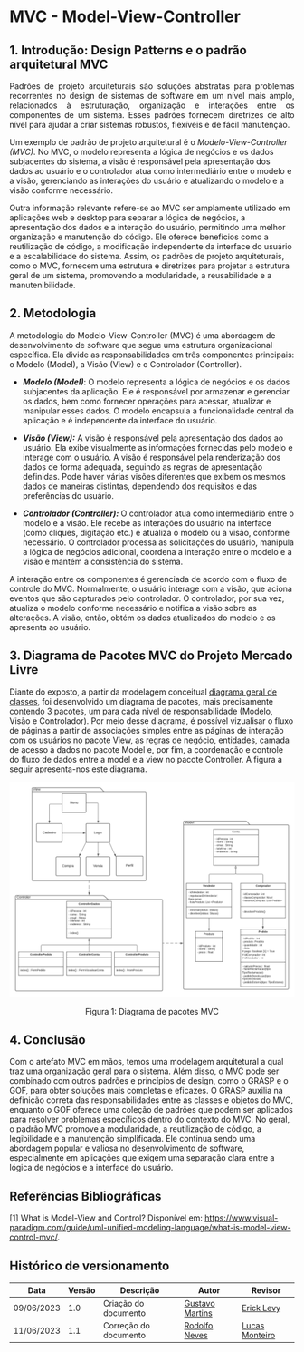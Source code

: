 # MVC - Model-View-Controller

## 1. Introdução: Design Patterns e o padrão arquitetural MVC

<p align="justify">
Padrões de projeto arquiteturais são soluções abstratas para problemas recorrentes no design de sistemas de software em um nível mais amplo, relacionados à estruturação, organização e interações entre os componentes de um sistema. Esses padrões fornecem diretrizes de alto nível para ajudar a criar sistemas robustos, flexíveis e de fácil manutenção.

Um exemplo de padrão de projeto arquitetural é o *Modelo-View-Controller (MVC)*. No MVC, o modelo representa a lógica de negócios e os dados subjacentes do sistema, a visão é responsável pela apresentação dos dados ao usuário e o controlador atua como intermediário entre o modelo e a visão, gerenciando as interações do usuário e atualizando o modelo e a visão conforme necessário.

Outra informação relevante refere-se ao MVC ser amplamente utilizado em aplicações web e desktop para separar a lógica de negócios, a apresentação dos dados e a interação do usuário, permitindo uma melhor organização e manutenção do código. Ele oferece benefícios como a reutilização de código, a modificação independente da interface do usuário e a escalabilidade do sistema. Assim, os padrões de projeto arquiteturais, como o MVC, fornecem uma estrutura e diretrizes para projetar a estrutura geral de um sistema, promovendo a modularidade, a reusabilidade e a manutenibilidade.
</p>

## 2. Metodologia

<p align="justify">

A metodologia do Modelo-View-Controller (MVC) é uma abordagem de desenvolvimento de software que segue uma estrutura organizacional específica. Ela divide as responsabilidades em três componentes principais: o Modelo (Model), a Visão (View) e o Controlador (Controller).

* ***Modelo (Model)***: O modelo representa a lógica de negócios e os dados subjacentes da aplicação. Ele é responsável por armazenar e gerenciar os dados, bem como fornecer operações para acessar, atualizar e manipular esses dados. O modelo encapsula a funcionalidade central da aplicação e é independente da interface do usuário.

* ***Visão (View):*** A visão é responsável pela apresentação dos dados ao usuário. Ela exibe visualmente as informações fornecidas pelo modelo e interage com o usuário. A visão é responsável pela renderização dos dados de forma adequada, seguindo as regras de apresentação definidas. Pode haver várias visões diferentes que exibem os mesmos dados de maneiras distintas, dependendo dos requisitos e das preferências do usuário.

* ***Controlador (Controller):*** O controlador atua como intermediário entre o modelo e a visão. Ele recebe as interações do usuário na interface (como cliques, digitação etc.) e atualiza o modelo ou a visão, conforme necessário. O controlador processa as solicitações do usuário, manipula a lógica de negócios adicional, coordena a interação entre o modelo e a visão e mantém a consistência do sistema.

A interação entre os componentes é gerenciada de acordo com o fluxo de controle do MVC. Normalmente, o usuário interage com a visão, que aciona eventos que são capturados pelo controlador. O controlador, por sua vez, atualiza o modelo conforme necessário e notifica a visão sobre as alterações. A visão, então, obtém os dados atualizados do modelo e os apresenta ao usuário.
</p> 

## 3. Diagrama de Pacotes MVC do Projeto Mercado Livre

<p align="justify">

Diante do exposto, a partir da modelagem conceitual [diagrama geral de classes](https://unbarqdsw2023-1.github.io/2023.1_G3_ProjetoMercadoLivre/#/Modelagem/UMLEstaticos/DiagramaDeClasses), foi desenvolvido um diagrama de pacotes, mais precisamente contendo 3 pacotes, um para cada nível de responsabilidade (Modelo, Visão e Controlador). Por meio desse diagrama, é possível vizualisar o fluxo de páginas a partir de associações simples entre as páginas de interação com os usuários no pacote View, as  regras de negócio, entidades, camada de acesso à dados no pacote Model  e, por fim, a coordenação e controle do fluxo de dados entre a model e a view no pacote Controller. A figura a seguir apresenta-nos este diagrama.
</p> 

![DiagramaPacotesMVC](../Assets/DiagramaPacotesMVC.png)
<figcaption align='center'>
    <p>Figura 1: Diagrama de pacotes MVC</p>
</figcaption>


## 4. Conclusão

<p align="justify">

Com o artefato MVC em mãos, temos uma modelagem arquitetural a qual traz uma organização geral para o sistema. Além disso, o MVC pode ser combinado com outros padrões e princípios de design, como o GRASP e o GOF, para obter soluções mais completas e eficazes. O GRASP auxilia na definição correta das responsabilidades entre as classes e objetos do MVC, enquanto o GOF oferece uma coleção de padrões que podem ser aplicados para resolver problemas específicos dentro do contexto do MVC.
No geral, o padrão MVC promove a modularidade, a reutilização de código, a legibilidade e a manutenção simplificada. Ele continua sendo uma abordagem popular e valiosa no desenvolvimento de software, especialmente em aplicações que exigem uma separação clara entre a lógica de negócios e a interface do usuário.
</p> 

## Referências Bibliográficas

[1] What is Model-View and Control? Disponível em: <https://www.visual-paradigm.com/guide/uml-unified-modeling-language/what-is-model-view-control-mvc/>.


## Histórico de versionamento

| Data | Versão | Descrição | Autor | Revisor |
| ---- | ------ | --------- | ----- | ------- |
| 09/06/2023 | 1.0 | Criação do documento | [Gustavo Martins](https://github.com/gustavomartins-github) | [Erick Levy](https://github.com/Ericklevy) |
| 11/06/2023 | 1.1 | Correção do documento | [Rodolfo Neves](https://github.com/roddas) | [Lucas Monteiro](https://github.com/nickby2) |
